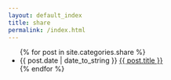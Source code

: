```yaml
---
layout: default_index
title: share
permalink: /index.html
---
```


<ul>
	{% for post in site.categories.share %}
	<li>
		{{ post.date | date_to_string }} <a href="{{ post.url }}">{{ post.title }}</a >
	</li>
	{% endfor %}
<ul>
    <!--
    {% for category in site.categories %}
    <li><a href="/categories/{{ category | first }}/" title="view all
posts">{{ category | first }} {{ category | last | size }}</a>
    </li>
    {% endfor %}
-->
</ul>
</ul>
